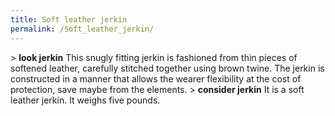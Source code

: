 ```yaml
---
title: Soft leather jerkin
permalink: /Soft_leather_jerkin/
---
```


\> **look jerkin**
This snugly fitting jerkin is fashioned from thin pieces of softened
leather,
carefully stitched together using brown twine. The jerkin is constructed
in a
manner that allows the wearer flexibility at the cost of protection,
save maybe
from the elements.
\> **consider jerkin**
It is a soft leather jerkin.
It weighs five pounds.